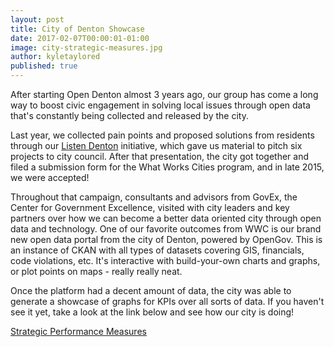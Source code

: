 ```yaml
---
layout: post
title: City of Denton Showcase
date: 2017-02-07T00:00:01-01:00
image: city-strategic-measures.jpg
author: kyletaylored
published: true
---
```


After starting Open Denton almost 3 years ago, our group has come a long way to boost civic engagement in solving local issues through open data that's constantly being collected and released by the city.

Last year, we collected pain points and proposed solutions from residents through our [Listen Denton](http://www.listendenton.com/) initiative, which gave us material to pitch six projects to city council. After that presentation, the city got together and filed a submission form for the What Works Cities program, and in late 2015, we were accepted!

Throughout that campaign, consultants and advisors from GovEx, the Center for Government Excellence, visited with city leaders and key partners over how we can become a better data oriented city through open data and technology. One of our favorite outcomes from WWC is our brand new open data portal from the city of Denton, powered by OpenGov. This is an instance of CKAN with all types of datasets covering GIS, financials, code violations, etc. It's interactive with build-your-own charts and graphs, or plot points on maps - really really neat.

Once the platform had a decent amount of data, the city was able to generate a showcase of graphs for KPIs over all sorts of data. If you haven't see it yet, take a look at the link below and see how our city is doing!

<a href="http://data.cityofdenton.com/base/strategic-performance-measures/" class="btn btn-primary btn-lg">Strategic Performance Measures</a>
